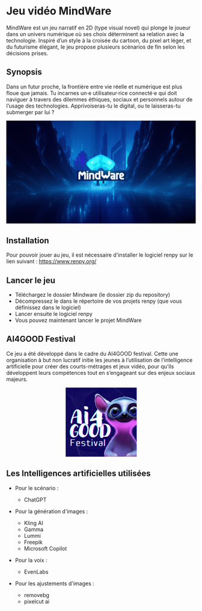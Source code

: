 # Jeu vidéo MindWare 
MindWare est un jeu narratif en 2D (type visual novel) qui plonge le joueur dans un univers numérique où ses choix déterminent sa relation avec la technologie. Inspiré d’un style à la croisée du cartoon, du pixel art léger, et du futurisme élégant, le jeu propose plusieurs scénarios de fin selon les décisions prises.

## Synopsis 
Dans un futur proche, la frontière entre vie réelle et numérique est plus floue que jamais. Tu incarnes un·e utilisateur·rice connecté·e qui doit naviguer à travers des dilemmes éthiques, sociaux et personnels autour de l’usage des technologies. Apprivoiseras-tu le digital, ou te laisseras-tu submerger par lui ?

<p align="center">
  <img src="image/mindware.png" />
</p>

## Installation
Pour pouvoir jouer au jeu, il est nécessaire d'installer le logiciel renpy sur le lien suivant : https://www.renpy.org/

## Lancer le jeu
* Téléchargez le dossier Mindware (le dossier zip du repository)
* Décompressez le dans le répertoire de vos projets renpy (que vous définissez dans le logiciel)
* Lancer ensuite le logiciel renpy
* Vous pouvez maintenant lancer le projet MindWare

## AI4GOOD Festival
Ce jeu a été développé dans le cadre du AI4GOOD festival. Cette une organisation à but non lucratif initie les jeunes à l’utilisation de l’intelligence artificielle pour créer des courts-métrages et jeux vidéo, pour qu’ils développent leurs compétences tout en s’engageant sur des enjeux sociaux majeurs.
<p align="center">
  <img src="image/ai4good.png" />
</p>

## Les Intelligences artificielles utilisées 
* Pour le scénario : 
  - ChatGPT
    
* Pour la génération d'images :
  - Kling AI
  - Gamma
  - Lummi
  - Freepik
  - Microsoft Copilot

* Pour la voix :
  - EvenLabs

* Pour les ajustements d'images :
  - removebg
  - pixelcut ai

